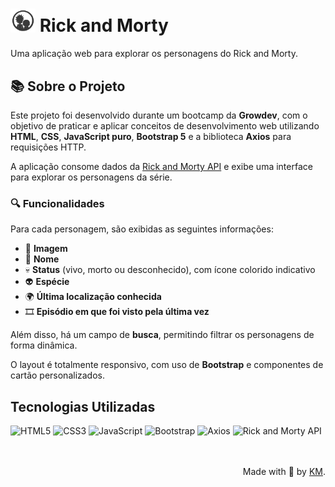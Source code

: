 <h1 align="start">
  <img src="https://raw.githubusercontent.com/karinacmartins/rickandmorty/refs/heads/main/images/RICK_MORTY_ICON-01.svg" alt="Rick and Morty Logo" width="40" />
  Rick and Morty 
</h1>

Uma aplicação web para explorar os personagens do Rick and Morty.


## 📚 Sobre o Projeto

Este projeto foi desenvolvido durante um bootcamp da **Growdev**, com o objetivo de praticar e aplicar conceitos de desenvolvimento web utilizando **HTML**, **CSS**, **JavaScript puro**, **Bootstrap 5** e a biblioteca **Axios** para requisições HTTP.

A aplicação consome dados da [Rick and Morty API](https://rickandmortyapi.com/) e exibe uma interface para explorar os personagens da série.

### 🔍 Funcionalidades

Para cada personagem, são exibidas as seguintes informações:

- 🧪 **Imagem**
- 🧬 **Nome**
- 💀 **Status** (vivo, morto ou desconhecido), com ícone colorido indicativo
- 👽 **Espécie**
- 🌍 **Última localização conhecida**
- 🎞️ **Episódio em que foi visto pela última vez**

Além disso, há um campo de **busca**, permitindo filtrar os personagens de forma dinâmica.

O layout é totalmente responsivo, com uso de **Bootstrap** e componentes de cartão personalizados.


## Tecnologias Utilizadas

![HTML5](https://img.shields.io/badge/HTML5-E34F26?style=for-the-badge&logo=html5&logoColor=white)
![CSS3](https://img.shields.io/badge/CSS3-1572B6?style=for-the-badge&logo=css3&logoColor=white)
![JavaScript](https://img.shields.io/badge/JavaScript-F7DF1E?style=for-the-badge&logo=javascript&logoColor=black)
![Bootstrap](https://img.shields.io/badge/Bootstrap_5-7952B3?style=for-the-badge&logo=bootstrap&logoColor=white)
![Axios](https://img.shields.io/badge/Axios-5A29E4?style=for-the-badge&logo=axios&logoColor=white)
![Rick and Morty API](https://img.shields.io/badge/API-Rick_and_Morty-00BFFF?style=for-the-badge)


<br>
<br>

  <div align="right">Made with 💜 by <a href="https://github.com/karinacmartins">KM</a>.</div>